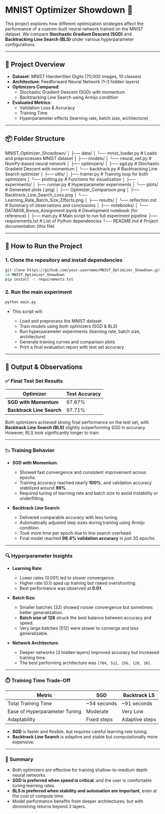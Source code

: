 # MNIST Optimizer Showdown 🚀

This project explores how different optimization strategies affect the performance of a custom-built neural network trained on the MNIST dataset. We compare **Stochastic Gradient Descent (SGD)** and **Backtracking Line Search (BLS)** under various hyperparameter configurations.

---

## 📌 Project Overview

- **Dataset**: MNIST Handwritten Digits (70,000 images, 10 classes)
- **Architecture**: Feedforward Neural Network (1–3 hidden layers)
- **Optimizers Compared**:
  - Stochastic Gradient Descent (SGD) with momentum
  - Backtracking Line Search using Armijo condition
- **Evaluated Metrics**:
  - Validation Loss & Accuracy
  - Training Time
  - Hyperparameter effects (learning rate, batch size, architecture)

---

## 📦 Folder Structure

MNIST_Optimizer_Showdown/
│
├── data/
│ └── mnist_loader.py # Loads and preprocesses MNIST dataset
│
├── models/
│ └── neural_net.py # NumPy-based neural network
│
├── optimizers/
│ ├── sgd.py # Stochastic Gradient Descent with momentum
│ └── backtrack.py # Backtracking Line Search optimizer
│
├── utils/
│ ├── trainer.py # Training loop for both optimizers
│ └── plotting.py # Functions for visualization
│
├── experiments/
│ ├── runner.py # Hyperparameter experiments
│ └── plots/ # Generated plots (.png)
│ ├── Optimizer_Comparison.png
│ ├── Backtrack_Line_Search_Loss.png
│ └── Learning_Rate_Batch_Size_Effects.png
│
├── results/
│ └── reflection.md # Summary of observations and conclusions
│
├── notebooks/
│ └── DATA606_Bonus_Assignment.ipynb # Development notebook (for reference)
│
├── main.py # Main script to run full experiment pipeline
├── requirements.txt # List of Python dependencies
└── README.md # Project documentation (this file)

---

## 🚀 How to Run the Project

### 1. Clone the repository and install dependencies

```bash
git clone https://github.com/your-username/MNIST_Optimizer_Showdown.git
cd MNIST_Optimizer_Showdown
pip install -r requirements.txt
```

### 2. Run the main experiment

```bash
python main.py
```
- This script will:

    - Load and preprocess the MNIST dataset
    - Train models using both optimizers (SGD & BLS)
    - Run hyperparameter experiments (learning rate, batch size, architecture)
    - Generate training curves and comparison plots
    - Print a final evaluation report with test set accuracy

---

## 📌 Output & Observations

### ✅ Final Test Set Results

| Optimizer                  | Test Accuracy |
|---------------------------|---------------|
| **SGD with Momentum**     | 97.67%        |
| **Backtrack Line Search** | 97.71%        |

Both optimizers achieved strong final performance on the test set, with **Backtrack Line Search (BLS)** slightly outperforming SGD in accuracy. However, BLS took significantly longer to train.

---

### 📉 Training Behavior

- **SGD with Momentum**:
  - Showed fast convergence and consistent improvement across epochs.
  - Training accuracy reached nearly **100%**, and validation accuracy stabilized around **96%**.
  - Required tuning of learning rate and batch size to avoid instability or underfitting.

- **Backtrack Line Search**:
  - Delivered comparable accuracy with less tuning.
  - Automatically adjusted step sizes during training using Armijo condition.
  - Took more time per epoch due to line search overhead.
  - Final model reached **98.4% validation accuracy** in just 30 epochs.

---

### 🔍 Hyperparameter Insights

- **Learning Rate**:
  - Lower rates (0.001) led to slower convergence.
  - Higher rate (0.1) sped up training but risked overshooting.
  - Best performance was observed at **0.01**.

- **Batch Size**:
  - Smaller batches (32) showed noisier convergence but sometimes better generalization.
  - **Batch size of 128** struck the best balance between accuracy and speed.
  - Very large batches (512) were slower to converge and less generalizable.

- **Network Architecture**:
  - Deeper networks (3 hidden layers) improved accuracy but increased training time.
  - The best performing architecture was `[784, 512, 256, 128, 10]`.

---

### ⏱️ Training Time Trade-Off

| Metric                    | SGD           | Backtrack LS     |
|---------------------------|---------------|------------------|
| Total Training Time       | ~54 seconds   | ~91 seconds      |
| Ease of Hyperparameter Tuning | Moderate  | Very Low         |
| Adaptability              | Fixed steps   | Adaptive steps   |

- **SGD** is faster and flexible, but requires careful learning rate tuning.
- **Backtrack Line Search** is adaptive and stable but computationally more expensive.

---

### 📌 Summary

- Both optimizers are effective for training shallow-to-medium depth neural networks.
- **SGD is preferred when speed is critical**, and the user is comfortable tuning learning rates.
- **BLS is preferred when stability and automation are important**, even at the cost of compute time.
- Model performance benefits from deeper architectures, but with diminishing returns beyond 3 layers.
